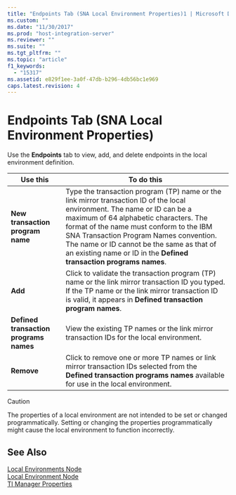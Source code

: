 ```yaml
---
title: "Endpoints Tab (SNA Local Environment Properties)1 | Microsoft Docs"
ms.custom: ""
ms.date: "11/30/2017"
ms.prod: "host-integration-server"
ms.reviewer: ""
ms.suite: ""
ms.tgt_pltfrm: ""
ms.topic: "article"
f1_keywords: 
  - "15317"
ms.assetid: e829f1ee-3a0f-47db-b296-4db56bc1e969
caps.latest.revision: 4
---
```

# Endpoints Tab (SNA Local Environment Properties)
Use the **Endpoints** tab to view, add, and delete endpoints in the local environment definition.  
  
|Use this|To do this|  
|--------------|----------------|  
|**New transaction program name**|Type the transaction program (TP) name or the link mirror transaction ID of the local environment. The name or ID can be a maximum of 64 alphabetic characters. The format of the name must conform to the IBM SNA Transaction Program Names convention. The name or ID cannot be the same as that of an existing name or ID in the **Defined transaction programs names**.|  
|**Add**|Click to validate the transaction program (TP) name or the link mirror transaction ID you typed. If the TP name or the link mirror transaction ID is valid, it appears in **Defined transaction program names**.|  
|**Defined transaction programs names**|View the existing TP names or the link mirror transaction IDs for the local environment.|  
|**Remove**|Click to remove one or more TP names or link mirror transaction IDs selected from the **Defined transaction programs names** available for use in the local environment.|  
  
> [!CAUTION]
>  The properties of a local environment are not intended to be set or changed programmatically. Setting or changing the properties programmatically might cause the local environment to function incorrectly.  
  
## See Also  
 [Local Environments Node](../core/local-environments-node2.md)   
 [Local Environment Node](../core/local-environment-node1.md)   
 [TI Manager Properties](../core/ti-manager-properties1.md)